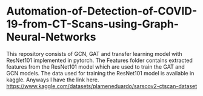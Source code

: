 # Automation-of-Detection-of-COVID-19-from-CT-Scans-using-Graph-Neural-Networks
This repository consists of GCN, GAT and transfer learning model with ResNet101 implemented in pytorch.
The Features folder contains extracted features from the ResNet101 model which are used to train the GAT and GCN models.
The data used for training the ResNet101 model is available in kaggle. Anyways I have the link here.
https://www.kaggle.com/datasets/plameneduardo/sarscov2-ctscan-dataset
